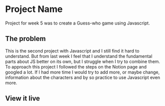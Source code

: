 # Project Name

Project for week 5 was to create a Guess-who game using Javascript. 

## The problem
This is the second project with Javascript and I still find it hard to understand. But from last week I feel that I understand the fundamental parts about JS better on its own, but I struggle when I try to combine them. To approach this project I followed the steps on the Notion page and googled a lot. If I had more time I would try to add more, or maybe change, information about the characters and by so practice to use Javascript even more. 

## View it live


